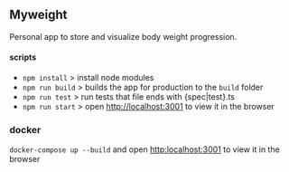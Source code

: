 ## Myweight

Personal app to store and visualize body weight progression.

#### scripts

-   `npm install` > install node modules
-   `npm run build` > builds the app for production to the `build` folder
-   `npm run test` > run tests that file ends with {spec|test}.ts
-   `npm run start` > open [http://localhost:3001](http://localhost:3001) to view it in the browser

### docker

`docker-compose up --build` and open [http:localhost:3001](http:localhost:3001) to view it in the browser

